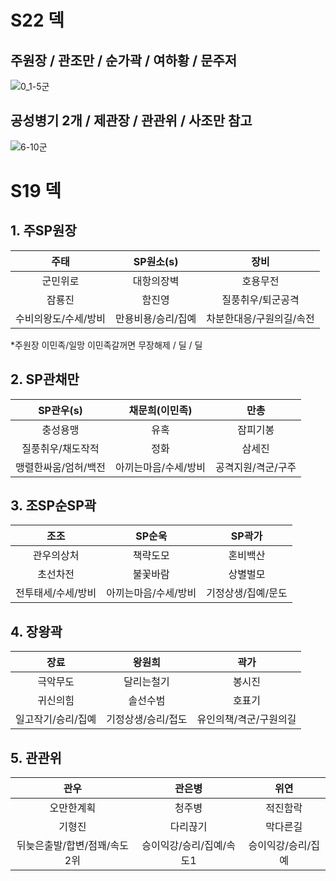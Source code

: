 # S22 덱

## 주원장 / 관조만 / 순가곽 / 여하황 / 문주저
![0_1-5군](https://github.com/user-attachments/assets/101b2ea4-282e-459e-8bb1-dbca801e8ecf)

## 공성병기 2개 / 제관장 / 관관위 / 사조만 참고
![6-10군](https://github.com/user-attachments/assets/056592be-94c8-48c0-b79d-dca80f7179b5)

# S19 덱

## 1. 주SP원장
주태|SP원소(s)|장비
|:---:|:---:|:---:|
군민위로|대항의장벽|호용무전
잠룡진|함진영|질풍취우/퇴군공격
수비의왕도/수세/방비|만용비용/승리/집예|차분한대응/구원의길/속전

*주원장	이민족/일망	이민족갈꺼면 무장해제 / 딜 / 딜					

## 2. SP관채만
SP관우(s)|채문희(이민족)|만총
|:---:|:---:|:---:|
충성용맹|유혹|잠피기봉
질풍취우/채도작적|정화|삼세진
맹렬한싸움/엄허/백전|아끼는마음/수세/방비|공격지원/격군/구주

## 3. 조SP순SP곽
조조|SP순욱|SP곽가
|:---:|:---:|:---:|
관우의상처|책략도모|혼비백산
초선차전|불꽃바람|상별벌모
전투태세/수세/방비|아끼는마음/수세/방비|기정상생/집예/문도

## 4. 장왕곽
장료|왕원희|곽가
|:---:|:---:|:---:|
극악무도|달리는철기|봉시진
귀신의힘|솔선수범|호표기
일고작기/승리/집예|기정상생/승리/접도|유인의책/격군/구원의길

## 5. 관관위
관우|관은병|위연
|:---:|:---:|:---:|
오만한계획|청주병|적진함락
기형진|다리끊기|막다른길
뒤늦은출발/합변/점꽤/속도2위|승이익강/승리/집예/속도1|승이익강/승리/집예
